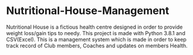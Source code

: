 # Nutritional-House-Management
Nutritional House is a fictious health centre designed in order to provide weight loss/gain tips to needy. This project is made with Python 3.8.1 and CSV(Excel). This is a management system which is made in order to keep track record of Club members, Coaches and updates on members Health.
